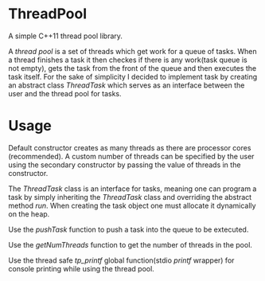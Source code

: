 # ThreadPool
A simple C++11 thread pool library. 

A *thread pool* is a set of threads which get work for a queue of tasks. When a thread finishes a task it then checkes if there is any work(task queue is not empty), gets the task from the front of the queue and then executes the task itself. For the sake of simplicity I decided to implement task by creating an abstract class *ThreadTask* which serves as an interface between the user and the thread pool for tasks. 

# Usage
Default constructor creates as many threads as there are processor cores (recommended).
A custom number of threads can be specified by the user using the secondary constructor by passing the value of threads in the constructor.

The *ThreadTask* class is an interface for tasks, meaning one can program a task by simply inheriting the *ThreadTask* class and overriding the abstract method *run*. When creating the task object one must allocate it dynamically on the heap. 

Use the *pushTask* function to push a task into the queue to be extecuted.

Use the *getNumThreads* function to get the number of threads in the pool.

Use the  thread safe *tp_printf* global function(stdio *printf* wrapper) for console printing while using the thread pool.
